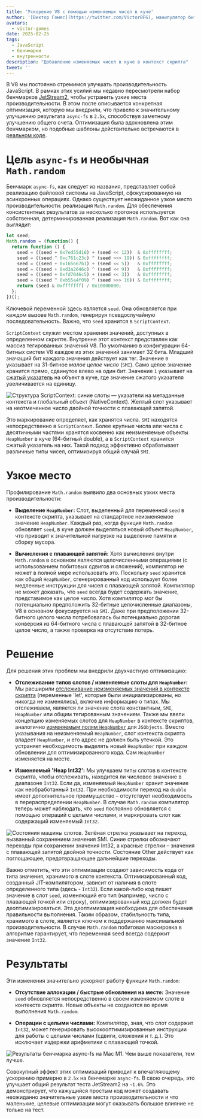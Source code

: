 ```yaml
---
title: 'Ускорение V8 с помощью изменяемых чисел в куче'
author: '[Виктор Гомес](https://twitter.com/VictorBFG), манипулятор битами'
avatars:
  - victor-gomes
date: 2025-02-25
tags:
  - JavaScript
  - бенчмарки
  - внутренности
description: "Добавление изменяемых чисел в куче в контекст скрипта"
tweet: ''
---
```


В V8 мы постоянно стремимся улучшать производительность JavaScript. В рамках этих усилий мы недавно пересмотрели набор бенчмарков [JetStream2](https://browserbench.org/JetStream2.1/), чтобы устранить узкие места производительности. В этом посте описывается конкретная оптимизация, которую мы внедрили, что привело к значительному улучшению результата `async-fs` в `2.5x`, способствуя заметному улучшению общего счета. Оптимизация была вдохновлена этим бенчмарком, но подобные шаблоны действительно встречаются в [реальном коде](https://github.com/WebAssembly/binaryen/blob/3339c1f38da5b68ce8bf410773fe4b5eee451ab8/scripts/fuzz_shell.js#L248).

<!--truncate-->
# Цель `async-fs` и необычная `Math.random`

Бенчмарк `async-fs`, как следует из названия, представляет собой реализацию файловой системы на JavaScript, сфокусированную на асинхронных операциях. Однако существует неожиданное узкое место производительности: реализация `Math.random`. Для обеспечения консистентных результатов за несколько прогонов используется собственная, детерминированная реализация `Math.random`. Вот как она выглядит:

```js
let seed;
Math.random = (function() {
  return function () {
    seed = ((seed + 0x7ed55d16) + (seed << 12))  & 0xffffffff;
    seed = ((seed ^ 0xc761c23c) ^ (seed >>> 19)) & 0xffffffff;
    seed = ((seed + 0x165667b1) + (seed << 5))   & 0xffffffff;
    seed = ((seed + 0xd3a2646c) ^ (seed << 9))   & 0xffffffff;
    seed = ((seed + 0xfd7046c5) + (seed << 3))   & 0xffffffff;
    seed = ((seed ^ 0xb55a4f09) ^ (seed >>> 16)) & 0xffffffff;
    return (seed & 0xfffffff) / 0x10000000;
  };
})();
```

Ключевой переменной здесь является `seed`. Она обновляется при каждом вызове `Math.random`, генерируя псевдослучайную последовательность. Важно, что `seed` хранится в `ScriptContext`.

`ScriptContext` служит местом хранения значений, доступных в определенном скрипте. Внутренне этот контекст представлен как массив тегированных значений V8. По умолчанию в конфигурации 64-битных систем V8 каждое из этих значений занимает 32 бита. Младший значащий бит каждого значения действует как тег. Значение `0` указывает на 31-битное _малое целое число_ (`SMI`). Само целое значение хранится прямо, сдвинутое влево на один бит. Значение `1` указывает на [сжатый указатель](https://v8.dev/blog/pointer-compression) на объект в куче, где значение сжатого указателя увеличивается на единицу.

![Структура `ScriptContext`: синие слоты — указатели на метаданные контекста и глобальный объект (`NativeContext`). Желтый слот указывает на неотмеченное число двойной точности с плавающей запятой.](/_img/mutable-heap-number/script-context.svg)

Это маркирование определяет, как хранятся числа. `SMI` находятся непосредственно в `ScriptContext`. Более крупные числа или числа с десятичными частями хранятся косвенно как неизменяемые объекты `HeapNumber` в куче (64-битный double), а в `ScriptContext` хранится сжатый указатель на них. Такой подход эффективно обрабатывает различные типы чисел, оптимизируя общий случай `SMI`.

# Узкое место

Профилирование `Math.random` выявило два основных узких места производительности:

- **Выделение `HeapNumber`:** Слот, выделенный для переменной `seed` в контексте скрипта, указывает на стандартное неизменяемое значение `HeapNumber`. Каждый раз, когда функция `Math.random` обновляет `seed`, в куче должен выделяться новый объект `HeapNumber`, что приводит к значительной нагрузке на выделение памяти и сборку мусора.

- **Вычисления с плавающей запятой:** Хотя вычисления внутри `Math.random` в основном являются целочисленными операциями (с использованием побитовых сдвигов и сложений), компилятор не может в полной мере использовать это. Поскольку `seed` хранится как общий `HeapNumber`, сгенерированный код использует более медленные инструкции для чисел с плавающей запятой. Компилятор не может доказать, что `seed` всегда будет содержать значение, представимое как целое число. Хотя компилятор мог бы потенциально предположить 32-битные целочисленные диапазоны, V8 в основном фокусируется на `SMI`. Даже при предположении 32-битного целого числа потребовалась бы потенциально дорогая конверсия из 64-битного числа с плавающей запятой в 32-битное целое число, а также проверка на отсутствие потерь.

# Решение

Для решения этих проблем мы внедрили двухчастную оптимизацию:

- **Отслеживание типов слотов / изменяемые слоты для `HeapNumber`:** Мы расширили [отслеживание неизменяемых значений в контексте скрипта](https://issues.chromium.org/u/2/issues/42203515) (переменные 'let', которые были инициализированы, но никогда не изменялись), включив информацию о типах. Мы отслеживаем, является ли значение слота константным, `SMI`, `HeapNumber` или общим тегированным значением. Также мы ввели концепцию изменяемых слотов для `HeapNumber` в контексте скриптов, аналогично [изменяемым полям `HeapNumber`](https://v8.dev/blog/react-cliff#smi-heapnumber-mutableheapnumber) для `JSObjects`. Вместо указывания на неизменяемый `HeapNumber`, слот контекста скрипта владеет `HeapNumber`, и его адрес не должен быть утечкой. Это устраняет необходимость выделять новый `HeapNumber` при каждом обновлении для оптимизированного кода. Сам `HeapNumber` изменяется на месте.

- **Изменяемый 'Heap Int32':** Мы улучшаем типы слотов в контексте скрипта, чтобы отслеживать, находится ли числовое значение в диапазоне `Int32`. Если да, изменяемый `HeapNumber` хранит значение как необработанный `Int32`. При необходимости переход на `double` имеет дополнительное преимущество – отсутствует необходимость в перераспределении `HeapNumber`. В случае `Math.random` компилятор теперь может наблюдать, что `seed` постоянно обновляется с помощью операций с целыми числами, и маркировать слот как содержащий изменяемый `Int32`.

![Состояния машины слотов. Зелёная стрелка указывает на переход, вызванный сохранением значения `SMI`. Синие стрелки обозначают переходы при сохранении значения `Int32`, а красные стрелки – значения с плавающей запятой двойной точности. Состояние `Other` действует как поглощающее, предотвращающее дальнейшие переходы.](/_img/mutable-heap-number/transitions.svg)

Важно отметить, что эти оптимизации создают зависимость кода от типа значения, хранимого в слоте контекста. Оптимизированный код, созданный JIT-компилятором, зависит от наличия в слоте определенного типа (здесь - `Int32`). Если какой-либо код пишет значение в слот `seed`, изменяющий его тип (например, число с плавающей точкой или строку), оптимизированный код должен будет деоптимизироваться. Эта деоптимизация необходима для обеспечения правильности выполнения. Таким образом, стабильность типа, хранимого в слоте, является ключом к поддержанию максимальной производительности. В случае `Math.random` побитовая маскировка в алгоритме гарантирует, что переменная seed всегда содержит значение `Int32`.

# Результаты

Эти изменения значительно ускоряют работу функции `Math.random`:

- **Отсутствие аллокации / быстрые обновления на месте:** Значение `seed` обновляется непосредственно в своем изменяемом слоте в контексте скрипта. Новые объекты не создаются во время выполнения `Math.random`.

- **Операции с целыми числами:** Компилятор, зная, что слот содержит `Int32`, может генерировать высокооптимизированные инструкции для работы с целыми числами (сдвиги, сложения и т. д.). Это исключает издержки арифметики с плавающей точкой.

![Результаты бенчмарка `async-fs` на Mac M1. Чем выше показатели, тем лучше.](/_img/mutable-heap-number/result.png)

Совокупный эффект этих оптимизаций приводит к впечатляющему ускорению примерно в `2.5x` на бенчмарке `async-fs`. В свою очередь, это улучшает общий результат теста JetStream2 на `~1.6%`. Это демонстрирует, что кажущийся простым код может создавать неожиданно значительные узкие места производительности и что маленькие, целевые оптимизации могут оказывать большое влияние не только на тест.

